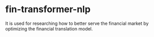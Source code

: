 # fin-transformer-nlp
It is used for researching how to better serve the financial market by optimizing the financial translation model.
